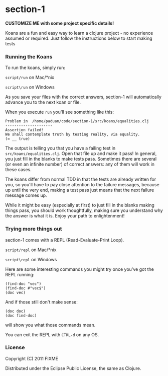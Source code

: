 # section-1

**CUSTOMIZE ME with some project specific details!**

Koans are a fun and easy way to learn a clojure project - no experience assumed or required.  Just follow the instructions below to start making tests

### Running the Koans

To run the koans, simply run:

`script/run` on Mac/\*nix

`script\run` on Windows

As you save your files with the correct answers, section-1 will automatically advance you to the next koan or file.

When you execute `run` you'll see something like this:

    Problem in  /home/paduan/code/section-1/src/koans/equalities.clj
    ---------------------
    Assertion failed!
    We shall contemplate truth by testing reality, via equality.
    (= __ true)

The output is telling you that you have a failing test in `src/koans/equalities.clj`. Open that file up and make it pass!  In general, you just fill in the blanks to make tests pass.  Sometimes there are several (or even an infinite number) of correct answers: any of them will work in these cases.

The koans differ from normal TDD in that the tests are already written for you, so you'll have to pay close attention to the failure messages, because up until the very end, making a test pass just means that the next failure message comes up.

While it might be easy (especially at first) to just fill in the blanks making things pass, you should work thoughtfully, making sure you understand why the answer is what it is.  Enjoy your path to enlightenment!

### Trying more things out

section-1 comes with a REPL (Read-Evaluate-Print Loop).

`script/repl` on Mac/\*nix

`script\repl` on Windows

Here are some interesting commands you might try once you've got the REPL running:

    (find-doc "vec")
    (find-doc #"vec$")
    (doc vec)

And if those still don't make sense:

    (doc doc)
    (doc find-doc)

will show you what those commands mean.

You can exit the REPL with `CTRL-d` on any OS.

### License

Copyright (C) 2011 FIXME

Distributed under the Eclipse Public License, the same as Clojure.
